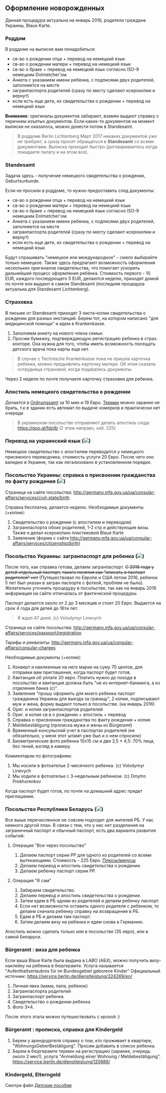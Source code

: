 ## Оформление новорожденных
Данная процедура актуальна на январь 2016, родители граждане Украины, Blaue Karte.


### Роддом
В роддоме на выписке вам понадобиться:
- св-во о рождении отца + перевод на немецкий язык
- св-во о рождении матери + перевод на немецкий язык
- св-во о браке + перевод на немецкий язык согласно ISO-9 немецким Dolmetcher'ом
- Анкета с указанием имени ребенка, с подписями двух родителей, заполняется на месте
- загранпаспорта родителей (сразу по месту сделают ксерокопии и вернут)
- если есть еще дети, их свидетельства о рождении + перевод на немецкий язык

**Внимание**: оригиналы документов забирают, взамен выдают справку с перечнем изъятых документов.
Если каких-то документов на момент выписки не оказалось, можно донести потом в Standesamt.

> В роддоме Berlin Lichtenberg Март 2017 никаких документов уже не требуют, а сразу просят обращаться в **Standesamt** со всеми документами. Выписка проходит быстро (договариваетесь когда покидаете палату и на этом все).

### Standesamt
Задача здесь - получение немецкого свидетельства о рождении, Geburtsurkunde.

Если не просили в роддоме, то нужно предоставить след документы:
- св-во о рождении отца + перевод на немецкий язык
- св-во о рождении матери + перевод на немецкий язык
- св-во о браке + перевод на немецкий язык согласно ISO-9 немецким Dolmetcher'ом
- Анкета с указанием имени ребенка, с подписями двух родителей, заполняется на месте
- загранпаспорта родителей (сразу по месту сделают ксерокопии и вернут)
- если есть еще дети, их свидетельства о рождении + перевод на немецкий язык

Будут спрашивать "немецкое или международное" - смело выбирайте только немецкое.
Также здесь предлагают возможность оформления нескольких оригиналов свидетельства, что помогает ускорить дальнейший процесс оформления ребёнка.
Стоимость первого - 10 EUR, каждого последующего 5 EUR, делаются неделю, приходят домой по почте или выдают в самом Standesamt (последняя процедура актуальна для Standesamt Lichtenberg).


### Страховка
В письме от Standesamt приходят 3 листа-копии свидетельства о рождении для разных инстанций.
Берем тот, на котором написано "для медицинской помощи" и идем в Krankenkasse.

1. Заполняем анкету на нового члена семьи.
1. Просим бумажку, подтверждающую регистрацию ребенка в страх. конторе. Она нужна для того, чтобы иметь возможность посещать детского врача пока карты еще нет.

> В случае с Technische Krankenkasse пока не пришла карточка ребенка, можно предьявлять карточку матери. Об этом сказала сотрудница страховой, когда подавались документы.

Через 2 недели по почте получаете карточку страховки для ребенка.


### Апостиль немецкого свидетельства о рождении
Делается в [Ordnungsamt](https://service.berlin.de/dienstleistung/320315/standort/324291/) за 10 мин и 19 Евро. [Термин](https://service.berlin.de/terminvereinbarung/termin/tag.php?termin=1&dienstleister=324291&anliegen[]=320315&herkunft=1) можно заранее не брать, т.к в здании есть автомат по выдаче номерков и практически нет очереди

> В украинском посольстве отправляют делать апостиль сюда: https://goo.gl/fdzjlb (2 этаж направо, каб. 225)

### Перевод на украинский язык (![](https://raw.githubusercontent.com/ewgRa/de_faq/master/files/ua.gif))
Немецкое свидетельство с апостилем переводится у немецкого присяжного переводчика,
стоимость услуги 20 Евро. После чего оно валидно в Украине, так как легализовано в установленном порядке.


### Посольство Украины: справка о присвоении гражданства по факту рождения (![](https://raw.githubusercontent.com/ewgRa/de_faq/master/files/ua.gif))
Страница на сайте посольства:  http://germany.mfa.gov.ua/ua/consular-affairs/services/civil-state/birth

Справка бесплатна, делается неделю.
Необходимые документы (+копии):
1. Свидетельство о рождении (с апостилем и переводом)
1. Загранпаспорта обоих родителей, 1-2 стр и действующие визы. Также я делал ксерокопию пластиковой Blaue Karte
1. Заявление (форма с сайта http://germany.mfa.gov.ua/ua/consular-affairs/services/citizenship/birth)


### Посольство Украины: загранпаспорт для ребенка (![](https://raw.githubusercontent.com/ewgRa/de_faq/master/files/ua.gif))
После того, как справка готова, делаем загранпаспорт.
~~С 2016 года у детей отдельный паспорт, такого понятия как "вписать в паспорт родителей" нет~~ (Путешествовал по Европе и США летом 2016, ребенок 5 лет был указан в загран паспорте с фоткой, проблем не было). Желательно уточнить процедуру в посольстве, так как на январь 2016 информация на сайте отличалась от фактической процедуры.

Паспорт делается около от 2 до 3 месяцев и стоит 20 Евро. Выдается на срок 4 года для детей до 16ти лет.
> Я ждал 47 дней. (c) Volodymyr Linevych

Страница на сайте посольства: http://germany.mfa.gov.ua/ua/consular-affairs/services/passport/registration

Тарифы и реквизиты:  http://germany.mfa.gov.ua/ua/consular-affairs/consular-charges

Необходимые документы (+копии):

1. Конверт и наклеенные на него марки на суму 70 центов, для отправки вам приглашения, когда паспорт будет готов.
1. Квитанция об уплате 20 евро. Платить нужно до похода в посольство и квитанция должна быть "не из интернет-банкинга, а из отделения банка (с)".
1. Заявление "прошу оформить для моего ребенка паспорт гражданина Украины для выезда за границу", 2 копии, подписывают муж и жена, форму выдают только в посольстве. (на январь 2016)
1. Ориг. и копия загранпаспортов родителей
1. Ориг. и копия св в о рождении + апостиль + перевод
1. Справка о присвоении гражданства по факту рождения + копия
1. Meldebestätigung (прописка мужа и жены из Bürgeramt)
1. Временный консульский учет в паспортах родителей (не обязательно, у меня этот штамп уже был и о нем спросили)
1. Биометрические фото ребенка 10х15 см и две 3,5 * 4,5: 70% лица, без теней, взгляд в камеру.

Комментарии по фотографиям:

1. Мы носили в фотоателье 2-месячного ребенка. (c) Volodymyr Linevych
1. Мы ходили в фотоателье с 3-недельным ребенком. (c) Dmytro Prokhorenkov

Когда паспорт будет готов, по почте на домашний адрес придет приглашение.

### Посольство Республики Беларусь (![](https://raw.githubusercontent.com/ewgRa/de_faq/master/files/by.gif))
Все выше перечисленное не совсем подходит для жителей РБ. У нас немного другой план. В связи с тем, что у нас нет разделения на заграничный паспорт и обычный паспорт, есть два варианта развития событий:

1. Операция "Все через посольство"
   1. Делаем паспорт серии РР для одного из родителей со всеми вытекающими. Стоимость - 225 Евро. [Плюсы/минусы](https://forum.onliner.by/viewtopic.php?t=7277065)
   1. Делаем перевод и апостиль свидетельства о рождении.
   1. Делаем ребенку паспорт серии РР.


2. Операция "Я сам"
   1. Забираем свидетельство.
   1. Делаем перевод и апостиль свидетельства о рождении.
   1. Затем едем в РБ одним из родителей и делаем ребенку паспорт.
   1. Если нет возможности оставить одного родителя с ребенком, то делаем сначала ребенку справку на возвращение в РБ.
   1. Едем в РБ и делаем там паспорт.
   1. Затем делаем визу на ребенка и едем снова в Германию.

Апостиль можно сделать только или в посольстве (35 евро), или в самой Беларуси.

### Bürgeramt : виза для ребенка
Если ваша Blaue Karte была выдана в LABO (АБХ), можно получить визу-наклейку на ребенка в бюргерамте.
Услуга называется "Aufenthaltserlaubnis für im Bundesgebiet geborene Kinder"
Официальный источник: https://service.berlin.de/dienstleistung/324269/en/

1. Личная явка (мама, папа, ребенок)
1. Загранпаспорта родителей
1. Загранпаспорт ребенка
1. Свидетельство о рождении ребенка
1. Фото 3*4.

После этого этапа можно путешествовать с крохой :)


### Bürgeramt : прописка, справка для Kindergeld
1. Берем у арендодателя справку о том, кто проживает в квартире, "WohnungsGeberBestätigung". Просим добавить в список ребенка.
1. Берем в бюргерамте термин на регистрацию (заранее, очередь около 2 мес!), услуга "Anmeldung einer Wohnung / Meldebestätigung".
https://service.berlin.de/dienstleistung/120686/

### Kindergeld, Elterngeld
Смотри файл [Детские пособия](https://github.com/ewgRa/de_faq/blob/master/%D0%94%D0%B5%D1%82%D1%81%D0%BA%D0%B8%D0%B5%20%D0%BF%D0%BE%D1%81%D0%BE%D0%B1%D0%B8%D1%8F.md)
